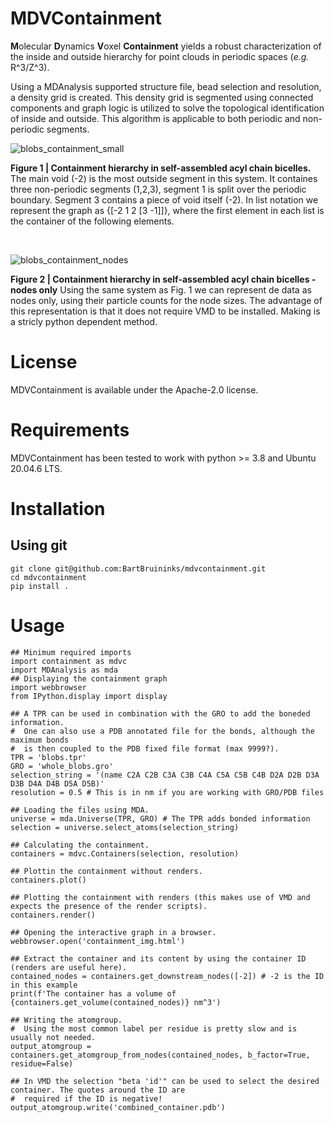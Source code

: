 # MDVContainment
**M**olecular **D**ynamics **V**oxel **Containment** yields a robust characterization of the inside and outside hierarchy for point clouds in periodic spaces (*e.g.* R^3/Z^3).

Using a MDAnalysis supported structure file, bead selection and resolution, a density grid is created. This density grid is segmented using connected components and graph logic is utilized to solve the topological identification of inside and outside. This algorithm is applicable to both periodic and non-periodic segments.  

![blobs_containment_small](https://github.com/BartBruininks/mdvcontainment/assets/1488903/be5fff63-a967-47c2-a933-a3ecb7dcd5de)

**Figure 1 | Containment hierarchy in self-assembled acyl chain bicelles.** The main void (-2) is the most outside segment in this system. It containes three non-periodic segments (1,2,3), segment 1 is split over the periodic boundary. Segment 3 contains a piece of void itself (-2). In list notation we represent the graph as {[-2 1 2 [3 -1]]}, where the first element in each list is the container of the following elements.

$~$

![blobs_containment_nodes](https://github.com/BartBruininks/mdvcontainment/assets/1488903/3769a16d-1beb-45a1-8e98-6e9eac088a4a)

**Figure 2 | Containment hierarchy in self-assembled acyl chain bicelles - nodes only** Using the same system as Fig. 1 we can represent de data as nodes only, using their particle counts for the node sizes. The advantage of this representation is that it does not require VMD to be installed. Making is a stricly python dependent method.


# License
MDVContainment is available under the Apache-2.0 license.

# Requirements
MDVContainment has been tested to work with python >= 3.8 and Ubuntu 20.04.6 LTS. 

# Installation
## Using git
```
git clone git@github.com:BartBruininks/mdvcontainment.git
cd mdvcontainment
pip install .
```
# Usage
```
## Minimum required imports
import containment as mdvc
import MDAnalysis as mda
## Displaying the containment graph
import webbrowser
from IPython.display import display

## A TPR can be used in combination with the GRO to add the boneded information.
#  One can also use a PDB annotated file for the bonds, although the maximum bonds
#  is then coupled to the PDB fixed file format (max 9999?).
TPR = 'blobs.tpr'
GRO = 'whole_blobs.gro'
selection_string = '(name C2A C2B C3A C3B C4A C5A C5B C4B D2A D2B D3A D3B D4A D4B D5A D5B)'
resolution = 0.5 # This is in nm if you are working with GRO/PDB files

## Loading the files using MDA.
universe = mda.Universe(TPR, GRO) # The TPR adds bonded information
selection = universe.select_atoms(selection_string)

## Calculating the containment.
containers = mdvc.Containers(selection, resolution)

## Plottin the containment without renders.
containers.plot()

## Plotting the containment with renders (this makes use of VMD and expects the presence of the render scripts).
containers.render()

## Opening the interactive graph in a browser.
webbrowser.open('containment_img.html')

## Extract the container and its content by using the container ID (renders are useful here).
contained_nodes = containers.get_downstream_nodes([-2]) # -2 is the ID in this example
print(f'The container has a volume of {containers.get_volume(contained_nodes)} nm^3')

## Writing the atomgroup. 
#  Using the most common label per residue is pretty slow and is usually not needed.
output_atomgroup = containers.get_atomgroup_from_nodes(contained_nodes, b_factor=True, residue=False)

## In VMD the selection "beta 'id'" can be used to select the desired container. The quotes around the ID are
#  required if the ID is negative! 
output_atomgroup.write('combined_container.pdb')
```
